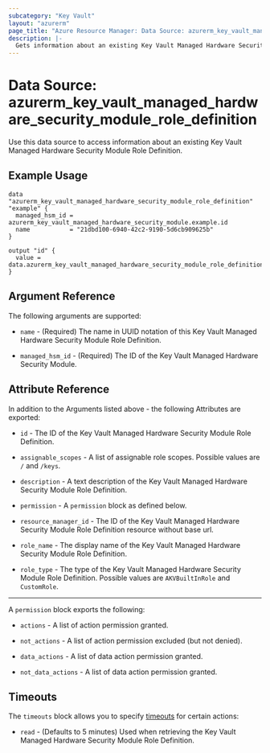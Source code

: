 ```yaml
---
subcategory: "Key Vault"
layout: "azurerm"
page_title: "Azure Resource Manager: Data Source: azurerm_key_vault_managed_hardware_security_module_role_definition"
description: |-
  Gets information about an existing Key Vault Managed Hardware Security Module Role Definition.
---
```


# Data Source: azurerm_key_vault_managed_hardware_security_module_role_definition

Use this data source to access information about an existing Key Vault Managed Hardware Security Module Role Definition.

## Example Usage

```hcl
data "azurerm_key_vault_managed_hardware_security_module_role_definition" "example" {
  managed_hsm_id = azurerm_key_vault_managed_hardware_security_module.example.id
  name           = "21dbd100-6940-42c2-9190-5d6cb909625b"
}

output "id" {
  value = data.azurerm_key_vault_managed_hardware_security_module_role_definition.example.resource_manager_id
}
```

## Argument Reference

The following arguments are supported:

* `name` - (Required) The name in UUID notation of this Key Vault Managed Hardware Security Module Role Definition.

* `managed_hsm_id` - (Required) The ID of the Key Vault Managed Hardware Security Module.

## Attribute Reference

In addition to the Arguments listed above - the following Attributes are exported: 

* `id` - The ID of the Key Vault Managed Hardware Security Module Role Definition.

* `assignable_scopes` - A list of assignable role scopes. Possible values are `/` and `/keys`.

* `description` - A text description of the Key Vault Managed Hardware Security Module Role Definition.

* `permission` - A `permission` block as defined below.

* `resource_manager_id` - The ID of the Key Vault Managed Hardware Security Module Role Definition resource without base url.

* `role_name` - The display name of the Key Vault Managed Hardware Security Module Role Definition.

* `role_type` - The type of the Key Vault Managed Hardware Security Module Role Definition. Possible values are `AKVBuiltInRole` and `CustomRole`.

---

A `permission` block exports the following:

* `actions` - A list of action permission granted.

* `not_actions` - A list of action permission excluded (but not denied).

* `data_actions` - A list of data action permission granted.

* `not_data_actions` - A list of data action permission granted.

## Timeouts

The `timeouts` block allows you to specify [timeouts](https://developer.hashicorp.com/terraform/language/resources/configure#define-operation-timeouts) for certain actions:

* `read` - (Defaults to 5 minutes) Used when retrieving the Key Vault Managed Hardware Security Module Role Definition.
